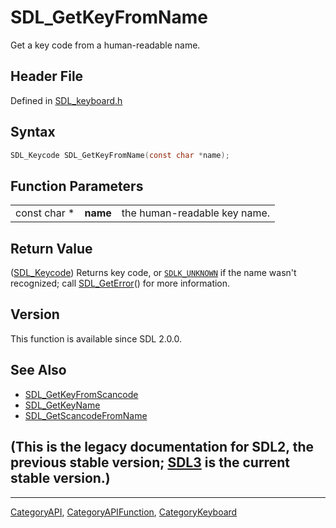 # SDL_GetKeyFromName

Get a key code from a human-readable name.

## Header File

Defined in [SDL_keyboard.h](https://github.com/libsdl-org/SDL/blob/SDL2/include/SDL_keyboard.h)

## Syntax

```c
SDL_Keycode SDL_GetKeyFromName(const char *name);
```

## Function Parameters

|              |          |                              |
| ------------ | -------- | ---------------------------- |
| const char * | **name** | the human-readable key name. |

## Return Value

([SDL_Keycode](SDL_Keycode)) Returns key code, or
[`SDLK_UNKNOWN`](SDLK_UNKNOWN) if the name wasn't recognized; call
[SDL_GetError](SDL_GetError)() for more information.

## Version

This function is available since SDL 2.0.0.

## See Also

- [SDL_GetKeyFromScancode](SDL_GetKeyFromScancode)
- [SDL_GetKeyName](SDL_GetKeyName)
- [SDL_GetScancodeFromName](SDL_GetScancodeFromName)


## (This is the legacy documentation for SDL2, the previous stable version; [SDL3](https://wiki.libsdl.org/SDL3/) is the current stable version.)



----
[CategoryAPI](CategoryAPI), [CategoryAPIFunction](CategoryAPIFunction), [CategoryKeyboard](CategoryKeyboard)

